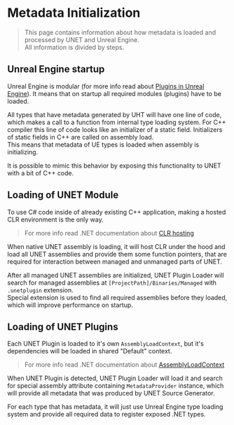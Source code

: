# Metadata Initialization

> This page contains information about how metadata is loaded and processed by UNET and Unreal Engine.  
> All information is divided by steps.

## Unreal Engine startup

Unreal Engine is modular (for more info read about [Plugins in Unreal Engine](https://docs.unrealengine.com/5.0/en-US/plugins-in-unreal-engine/)).
It means that on startup all required modules (plugins) have to be loaded.

All types that have metadata generated by UHT will have one line of code, which makes a call to a function from internal type loading system.
For C++ compiler this line of code looks like an initializer of a static field. Initializers of static fields in C++ are called on assembly load.  
This means that metadata of UE types is loaded when assembly is initializing.

It is possible to mimic this behavior by exposing this functionality to UNET with a bit of C++ code.

## Loading of UNET Module

To use C# code inside of already existing C++ application, making a hosted CLR environment is the only way.

> For more info read .NET documentation about [CLR hosting](https://docs.microsoft.com/en-us/dotnet/core/tutorials/netcore-hosting)

When native UNET assembly is loading, it will host CLR under the hood and load all UNET assemblies and provide them some function pointers, that are required for interaction between managed and unmanaged parts of UNET.

After all managed UNET assemblies are initialized, UNET Plugin Loader will search for managed assemblies at `[ProjectPath]/Binaries/Managed` with `.unetplugin` extension.  
Special extension is used to find all required assemblies before they loaded, which will improve performance on startup.

## Loading of UNET Plugins

Each UNET Plugin is loaded to it's own `AssemblyLoadContext`, but it's dependencies will be loaded in shared "Default" context.

> For more info read .NET documentation about [AssemblyLoadContext](https://docs.microsoft.com/en-us/dotnet/core/dependency-loading/understanding-assemblyloadcontext)

When UNET Plugin is detected, UNET Plugin Loader will load it and search for special assembly attribute containing `MetadataProvider` instance, which will provide all metadata that was produced by UNET Source Generator. 

For each type that has metadata, it will just use Unreal Engine type loading system and provide all required data to register exposed .NET types.
